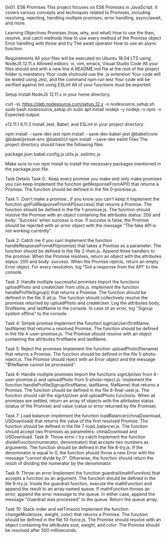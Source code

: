0x01. ES6 Promises
This project focuses on ES6 Promises in JavaScript. It covers various concepts and techniques related to Promises, including resolving, rejecting, handling multiple promises, error handling, async/await, and more.

Learning Objectives
Promises (how, why, and what) How to use the then, resolve, and catch methods How to use every method of the Promise object Error handling with throw and try The await operator How to use an async function

Requirements
All your files will be executed on Ubuntu 18.04 LTS using NodeJS 12.11.x Allowed editors: vi, vim, emacs, Visual Studio Code All your files should end with a new line A README.md file at the root of the project folder is mandatory Your code shshould use the .js extension Your code will be tested using Jest, and the command npm run test Your code will be verified against lint using ESLint All of your functions must be exported

Setup
Install NodeJS 12.11.x in your home directory:

curl -sL https://deb.nodesource.com/setup_12.x -o nodesource_setup.sh sudo bash nodesource_setup.sh sudo apt install nodejs -y nodejs -v npm -v Expected output:

v12.11.1 6.11.3 Install Jest, Babel, and ESLint in your project directory:

npm install --save-dev jest npm install --save-dev babel-jest @babel/core @babel/preset-env @babel/cli npm install --save-dev eslint Files The project directory should have the following files:

package.json babel.config.js utils.js .eslintrc.js

Make sure to run npm install to install the necessary packages mentioned in the package.json file.

Task Details
Task 0:. Keep every promise you make and only make promises you can keep
Implement the function getResponseFromAPI() that returns a Promise. The function should be defined in the file 0-promise.js.

Task 1: .Don't make a promise...if you know you can't keep it
Implement the function getFullResponseFromAPI(success) that returns a Promise. The function should be defined in the file 1-promise.js. The function should resolve the Promise with an object containing the attributes status: 200 and body: 'Success' when success is true. If success is false, the Promise should be rejected with an error object with the message "The fake API is not working currently".

Task 2: Catch me if you can!
Implement the function handleResponseFromAPI(promise) that takes a Promise as a parameter. The function should be defined in the file 2-then.js. Append three handlers to the promise: When the Promise resolves, return an object with the attributes status: 200 and body: success. When the Promise rejects, return an empty Error object. For every resolution, log "Got a response from the API" to the console.

Task 3: Handle multiple successful promises
Import the functions uploadPhoto and createUser from utils.js. Implement the function handleProfileSignup() that returns a Promise. The function should be defined in the file 3-all.js. The function should collectively resolve the promises returned by uploadPhoto and createUser. Log the attributes body, firstName, and lastName to the console. In case of an error, log "Signup system offline" to the console.

Task 4: Simple promise
Implement the function signUpUser(firstName, lastName) that returns a resolved Promise. The function should be defined in the file 4-user-promise.js. The Promise should resolve with an object containing the attributes firstName and lastName.

Task 5: Reject the promises
Implement the function uploadPhoto(filename) that returns a Promise. The function should be defined in the file 5-photo-reject.js. The Promise should reject with an Error object and the message "$fileName cannot be processed".

Task 6: Handle multiple promises
Import the functions signUpUser from 4-user-promise.js and uploadPhoto from 5-photo-reject.js. Implement the function handleProfileSignup(firstName, lastName, fileName) that returns a Promise. The function should be defined in the file 6-final-user.js. The function should call the signUpUser and uploadPhoto functions. When all promises are settled, return an array of objects with the attributes status (status of the Promise) and value (value or error returned by the Promise).

Task 7: Load balancer
Implement the function loadBalancer(chinaDownload, USDownload) that returns the value of the first resolved Promise. The function should be defined in the file 7-load_balancer.js. The function should accept two Promises as parameters: chinaDownload and USDownload. Task 8: Throw error / try catch Implement the function divideFunction(numerator, denominator) that accepts two numbers as arguments. The function should be defined in the file 8-try.js. If the denominator is equal to 0, the function should throw a new Error with the message "cannot divide by 0". Otherwise, the function should return the result of dividing the numerator by the denominator.

Task 9: Throw an error
Implement the function guardrail(mathFunction) that accepts a function as an argument. The function should be defined in the file 9-try.js. Inside the guardrail function, execute the mathFunction and append the result to an array named queue. If mathFunction throws an error, append the error message to the queue. In either case, append the message "Guardrail was processed" to the queue. Return the queue array.

Task 10: Stack order and setTimeout
Implement the function changeMode(size, weight, color) that returns a Promise. The function should be defined in the file 10-force.js. The Promise should resolve with an object containing the attributes size, weight, and color. The Promise should be resolved after 500 milliseconds.
